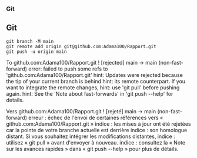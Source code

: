 ### Git

## Git
    git branch -M main
    git remote add origin git@github.com:Adama100/Rapport.git
    git push -u origin main



To github.com:Adama100/Rapport.git
 ! [rejected]        main -> main (non-fast-forward)
error: failed to push some refs to 'github.com:Adama100/Rapport.git'
hint: Updates were rejected because the tip of your current branch is behind
hint: its remote counterpart. If you want to integrate the remote changes,
hint: use 'git pull' before pushing again.
hint: See the 'Note about fast-forwards' in 'git push --help' for details.

Vers github.com:Adama100/Rapport.git
! [rejeté] main -> main (non-fast-forward)
erreur : échec de l'envoi de certaines références vers « github.com:Adama100/Rapport.git »
indice : les mises à jour ont été rejetées car la pointe de votre branche actuelle est derrière
indice : son homologue distant. Si vous souhaitez intégrer les modifications distantes,
indice : utilisez « git pull » avant d'envoyer à nouveau.
indice : consultez la « Note sur les avances rapides » dans « git push --help » pour plus de détails.
